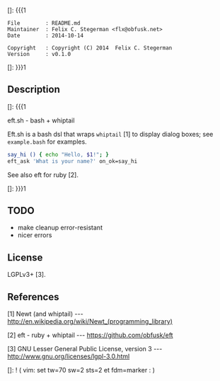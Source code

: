 []: {{{1

    File        : README.md
    Maintainer  : Felix C. Stegerman <flx@obfusk.net>
    Date        : 2014-10-14

    Copyright   : Copyright (C) 2014  Felix C. Stegerman
    Version     : v0.1.0

[]: }}}1

## Description
[]: {{{1

  eft.sh - bash + whiptail

  Eft.sh is a bash dsl that wraps `whiptail` [1] to display dialog
  boxes; see `example.bash` for examples.

```bash
say_hi () { echo "Hello, $1!"; }
eft_ask 'What is your name?' on_ok=say_hi
```

  See also eft for ruby [2].

[]: }}}1

## TODO

  * make cleanup error-resistant
  * nicer errors

## License

  LGPLv3+ [3].

## References

  [1] Newt (and whiptail)
  --- http://en.wikipedia.org/wiki/Newt_(programming_library)

  [2] eft - ruby + whiptail
  --- https://github.com/obfusk/eft

  [3] GNU Lesser General Public License, version 3
  --- http://www.gnu.org/licenses/lgpl-3.0.html

[]: ! ( vim: set tw=70 sw=2 sts=2 et fdm=marker : )
